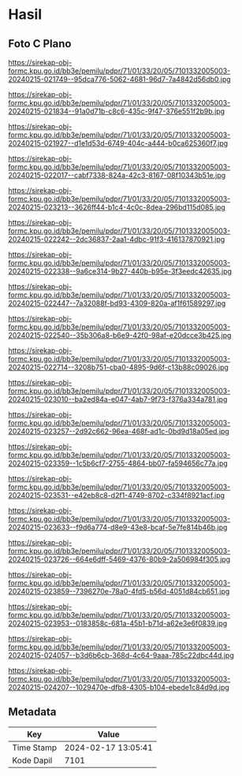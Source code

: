 # Hasil

## Foto C Plano

https://sirekap-obj-formc.kpu.go.id/bb3e/pemilu/pdpr/71/01/33/20/05/7101332005003-20240215-021749--95dca776-5062-4681-96d7-7a4842d56db0.jpg

https://sirekap-obj-formc.kpu.go.id/bb3e/pemilu/pdpr/71/01/33/20/05/7101332005003-20240215-021834--91a0d71b-c8c6-435c-9f47-376e551f2b9b.jpg

https://sirekap-obj-formc.kpu.go.id/bb3e/pemilu/pdpr/71/01/33/20/05/7101332005003-20240215-021927--d1e1d53d-6749-404c-a444-b0ca625360f7.jpg

https://sirekap-obj-formc.kpu.go.id/bb3e/pemilu/pdpr/71/01/33/20/05/7101332005003-20240215-022017--cabf7338-824a-42c3-8167-08f10343b51e.jpg

https://sirekap-obj-formc.kpu.go.id/bb3e/pemilu/pdpr/71/01/33/20/05/7101332005003-20240215-023213--3626ff44-b1c4-4c0c-8dea-296bd115d085.jpg

https://sirekap-obj-formc.kpu.go.id/bb3e/pemilu/pdpr/71/01/33/20/05/7101332005003-20240215-022242--2dc36837-2aa1-4dbc-91f3-416137870921.jpg

https://sirekap-obj-formc.kpu.go.id/bb3e/pemilu/pdpr/71/01/33/20/05/7101332005003-20240215-022338--9a6ce314-9b27-440b-b95e-3f3eedc42635.jpg

https://sirekap-obj-formc.kpu.go.id/bb3e/pemilu/pdpr/71/01/33/20/05/7101332005003-20240215-022447--7a32088f-bd93-4309-820a-af1f61589297.jpg

https://sirekap-obj-formc.kpu.go.id/bb3e/pemilu/pdpr/71/01/33/20/05/7101332005003-20240215-022540--35b306a8-b6e9-42f0-98af-e20dcce3b425.jpg

https://sirekap-obj-formc.kpu.go.id/bb3e/pemilu/pdpr/71/01/33/20/05/7101332005003-20240215-022714--3208b751-cba0-4895-9d6f-c13b88c09026.jpg

https://sirekap-obj-formc.kpu.go.id/bb3e/pemilu/pdpr/71/01/33/20/05/7101332005003-20240215-023010--ba2ed84a-e047-4ab7-9f73-f376a334a781.jpg

https://sirekap-obj-formc.kpu.go.id/bb3e/pemilu/pdpr/71/01/33/20/05/7101332005003-20240215-023257--2d92c662-96ea-468f-ad1c-0bd9d18a05ed.jpg

https://sirekap-obj-formc.kpu.go.id/bb3e/pemilu/pdpr/71/01/33/20/05/7101332005003-20240215-023359--1c5b6cf7-2755-4864-bb07-fa594656c77a.jpg

https://sirekap-obj-formc.kpu.go.id/bb3e/pemilu/pdpr/71/01/33/20/05/7101332005003-20240215-023531--e42eb8c8-d2f1-4749-8702-c334f8921acf.jpg

https://sirekap-obj-formc.kpu.go.id/bb3e/pemilu/pdpr/71/01/33/20/05/7101332005003-20240215-023633--f9d6a774-d8e9-43e8-bcaf-5e7fe814b46b.jpg

https://sirekap-obj-formc.kpu.go.id/bb3e/pemilu/pdpr/71/01/33/20/05/7101332005003-20240215-023726--664e6dff-5469-4376-80b9-2a506984f305.jpg

https://sirekap-obj-formc.kpu.go.id/bb3e/pemilu/pdpr/71/01/33/20/05/7101332005003-20240215-023859--7396270e-78a0-4fd5-b56d-4051d84cb651.jpg

https://sirekap-obj-formc.kpu.go.id/bb3e/pemilu/pdpr/71/01/33/20/05/7101332005003-20240215-023953--0183858c-681a-45b1-b71d-a62e3e6f0839.jpg

https://sirekap-obj-formc.kpu.go.id/bb3e/pemilu/pdpr/71/01/33/20/05/7101332005003-20240215-024057--b3d6b6cb-368d-4c64-9aaa-785c22dbc44d.jpg

https://sirekap-obj-formc.kpu.go.id/bb3e/pemilu/pdpr/71/01/33/20/05/7101332005003-20240215-024207--1029470e-dfb8-4305-b104-ebede1c84d9d.jpg


## Metadata

| Key        | Value               |
| ---------- | ------------------- |
| Time Stamp | 2024-02-17 13:05:41 |
| Kode Dapil | 7101                |



